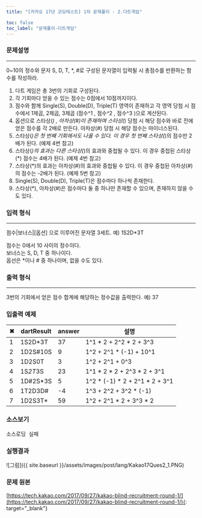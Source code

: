 ```yaml
---
title: "[카카오 17년 코딩테스트] 1차 문제풀이 - 2.다트게임"

toc: false
toc_label: "문제풀이-다트게임"
---
```


### 문제설명
---
0~10의 정수와 문자 S, D, T, *, #로 구성된 문자열이 입력될 시 총점수를 반환하는 함수를 작성하라.    

1. 다트 게임은 총 3번의 기회로 구성된다.    
2. 각 기회마다 얻을 수 있는 점수는 0점에서 10점까지이다.    
3. 점수와 함께 Single(S), Double(D), Triple(T) 영역이 존재하고 각 영역 당첨 시 점수에서 1제곱, 2제곱, 3제곱 (점수^1 , 점수^2 , 점수^3 )으로 계산된다.    
4. 옵션으로 스타상(*) , 아차상(#)이 존재하며 스타상(*) 당첨 시 해당 점수와 바로 전에 얻은 점수를 각 2배로 만든다. 아차상(#) 당첨 시 해당 점수는 마이너스된다.    
5. 스타상(*)은 첫 번째 기회에서도 나올 수 있다. 이 경우 첫 번째 스타상(*)의 점수만 2배가 된다. (예제 4번 참고)    
6. 스타상(*)의 효과는 다른 스타상(*)의 효과와 중첩될 수 있다. 이 경우 중첩된 스타상(*) 점수는 4배가 된다. (예제 4번 참고)    
7. 스타상(*)의 효과는 아차상(#)의 효과와 중첩될 수 있다. 이 경우 중첩된 아차상(#)의 점수는 -2배가 된다. (예제 5번 참고)    
8. Single(S), Double(D), Triple(T)은 점수마다 하나씩 존재한다.    
9. 스타상(*), 아차상(#)은 점수마다 둘 중 하나만 존재할 수 있으며, 존재하지 않을 수도 있다.  

### 입력 형식
---
점수|보너스|[옵션] 으로 이루어진 문자열 3세트. 예) 1S2D*3T    

점수는 0에서 10 사이의 정수이다.    
보너스는 S, D, T 중 하나이다.    
옵선은 *이나 # 중 하나이며, 없을 수도 있다.    

### 출력 형식
---
3번의 기회에서 얻은 점수 합계에 해당하는 정수값을 출력한다.
예) 37

### 입출력 예제

| ✖ | dartResult |  answer | 설명 |
| - | - | - | - |
| 1 | 1S2D*3T | 37 | 1^1 * 2 + 2^2 * 2 + 3^3 |
| 2 |  1D2S#10S       | 9          | 1^2 + 2^1 * (-1) + 10^1 |
| 3 |  1D2S0T         | 3          | 1^2 + 2^1 + 0^3 |
| 4 |  1S*2T*3S       | 23         | 1^1 * 2 * 2 + 2^3 * 2 + 3^1 |
| 5 |  1D#2S*3S       | 5          | 1^2 * (-1) * 2 + 2^1 * 2 + 3^1 |
| 6 |  1T2D3D#        | -4         | 1^3 + 2^2 + 3^2 * (-1) |
| 7 |  1D2S3T*        | 59         | 1^2 + 2^1 * 2 + 3^3 * 2 |

### 소스보기
<pre id="show1" class="show-json-from-git">소스로딩 실패</pre>
<script>showJsonFromGit('{{ site.repository_raw }}/kakao/Kakao17Ques2.java', 'show1', '500px');</script>


### 실행결과
![그림]({{ site.baseurl }}/assets/images/post/lang/Kakao17Ques2_1.PNG)


### 문제 원본    
[https://tech.kakao.com/2017/09/27/kakao-blind-recruitment-round-1/](https://tech.kakao.com/2017/09/27/kakao-blind-recruitment-round-1/){: target="_blank"}
